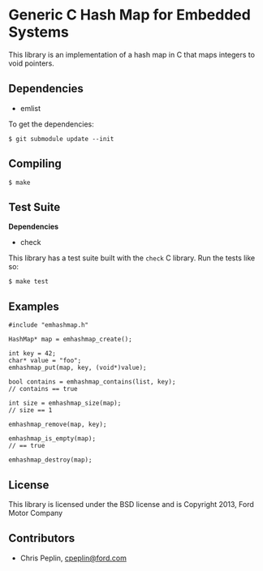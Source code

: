 Generic C Hash Map for Embedded Systems
====================================

This library is an implementation of a hash map in C that maps integers to void
pointers.

## Dependencies

* emlist

To get the dependencies:

    $ git submodule update --init

## Compiling

    $ make

## Test Suite

**Dependencies**

* check

This library has a test suite built with the `check` C library. Run the tests
like so:

    $ make test

## Examples

    #include "emhashmap.h"

    HashMap* map = emhashmap_create();

    int key = 42;
    char* value = "foo";
    emhashmap_put(map, key, (void*)value);

    bool contains = emhashmap_contains(list, key);
    // contains == true

    int size = emhashmap_size(map);
    // size == 1

    emhashmap_remove(map, key);

    emhashmap_is_empty(map);
    // == true

    emhashmap_destroy(map);

## License

This library is licensed under the BSD license and is Copyright 2013,
Ford Motor Company

## Contributors

* Chris Peplin, cpeplin@ford.com
